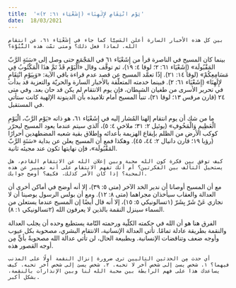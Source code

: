 ```yaml
---
title:  '«يَوْم انْتِقَامٍ لإِلَهِنَا» (إِشَعْيَاء ٦١: ٢)'
date:  18/03/2021
---
```


`بين كل هذه الأخبار السارة أعلن المَسِيَّا كما جاء في إِشَعْيَاء ٦١، عن انتقام الله. لماذا فعل ذلك؟ ومتى تمّت هذه النُّبُوَّة؟`

بينما كان المسيح في الناصرة قرأ من إِشَعْيَاء ٦١ في المَجْمَع حتى وصل إلى «سَنَةٍ الرَّبّ المَقْبُولَة» (إِشَعْيَاء ٦١: ٢؛ لوقا ٤: ١٩)، ثم توقَّف وقال «الْيَوْم قَدْ تَمَّ هذَا الْمَكْتُوبُ فِي مَسَامِعِكُمْ» (لوقا ١٤: ٢١). إذًا تعمَّد المسيح عن قصد عدم قراءة باقي الآية: «وَبِيَوْمِ انْتِقَامٍ لإِلَهِنَا» (إِشَعْيَاء ٦١: ٢). فبينما خدمته المتعلّقة بالأخبار السارة والحريّة والتعزية قد بدأت في تحرير الأسرى من طغيان الشيطان، فإن يوم الانتقام لم يكن قد حان بعد. وفي متى ٢٤ (قارن مرقس ١٣؛ لوقا ٢١)، تنبأ المسيح أمام تلاميذه بأن الدينونة الإلهية كانت ستأتي في المستقبل.

ما من شك أن يوم انتقام إلهنا المُشار إليه في إِشَعْيَاء ٦١، هو ذاته «يَوْم الرَّبّ، الْيَوْمِ الْعَظِيمِ وَالْمَخُوفِ» (يوئيل ٢: ٣١؛ ملاخي ٤: ٥)، الذي سيتم عندما يعود المسيح ليحرّر كوكب الأرض من الظلم بإيقاع الهزيمة بأعدائه وإطلاق بقية شعبه المضطهدين أحرارًا (رؤيا ١٩؛ قارن دانيال ٢: ٤٤، ٤٥). وهكذا فمع أن المسيح يعلن عن بداية «سَنَةٍ الرَّبّ المَقْبُولَة»، فإن نهايتها تكون عند مجيئه ثانية.

`كيف توفق بين فكرة كون الله محبة وبين إعلان الله عن الانتقام القادم، هل يستحيل التآلف بين الفكرتين؟ أم أنك تفهم الانتقام على أنه تعبير عن هذه المحبة؟ إذا كان الأمر كذلك، فكيف؟ أوضح جوابك.`

مع أن المسيح أوصانا أن ندير الخد الآخر (متى ٥: ٣٩)، إلا أنه أوضح في أماكن أخرى أن العدالة والعقاب سيأخذان مجراهما (متى ٨: ١٢). ومع أن بولس الرسول يوصينا أن لا نجازي عَنْ شَرّ بِشَرّ (١تسالونيكي ٥: ١٥)، إلا أنه قال أيضًا إن المسيح عندما يستعلن من السماء سينزل النقمة بالذين لا يعرفون الله (٢تسالونيكي ١: ٨).

الفرق هنا هو أن الله في حكمته الكلّية ورحمته التّامة يستطيع وحده أن يجلب العدالة والنقمة بطريقة عادلة تمامًا. تأتي العدالة الإنسانية، الانتقام البشري، مصحوبة بكل عيوب وأوجه ضعف وتناقضات الإنسانية. وبطبيعة الحال، لن تأتي عدالة الله مصحوبةً بأيٍّ مِن أوجه القصور هذه.

`أي حدث مِن الحدثين التاليين ترى ضرورة إنزال النقمة أولًا على المذنب فيهما؟ ١. شخص يسئ إلى شخص آخر لا تحبه. ٢. شخص يسئ إلى شخص آخر تحبه. كيف يساعدك هذا على فهم الرابطة بين محبة الله لنا وبين الإنذارات بالنقمة، بشكل أكبر.`